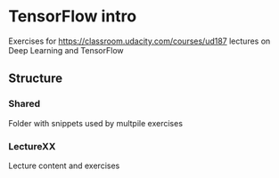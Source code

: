 # TensorFlow intro
Exercises for https://classroom.udacity.com/courses/ud187 lectures on Deep Learning and TensorFlow

## Structure

### Shared
Folder with snippets used by multpile exercises

### LectureXX
Lecture content and exercises